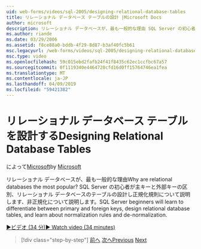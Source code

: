 ```yaml
---
uid: web-forms/videos/sql-2005/designing-relational-database-tables
title: リレーショナル データベース テーブルの設計 |Microsoft Docs
author: microsoft
description: リレーショナル データベースが、最も一般的な理由 SQL Server の初心者は、主キーと外部キー、リレーショナル データベースのデザインを区別するために学習しています.
ms.author: riande
ms.date: 03/29/2006
ms.assetid: f8ce88a0-bddb-4f29-8d87-b3af40fc5b61
msc.legacyurl: /web-forms/videos/sql-2005/designing-relational-database-tables
msc.type: video
ms.openlocfilehash: 59c015ebd2fafb24f41f8435c62ec1ccfbc67a57
ms.sourcegitcommit: 0f1119340e4464720cfd16d0ff15764746ea1fea
ms.translationtype: MT
ms.contentlocale: ja-JP
ms.lasthandoff: 04/09/2019
ms.locfileid: "59421382"
---
```

# <a name="designing-relational-database-tables"></a><span data-ttu-id="d0d81-104">リレーショナル データベース テーブルを設計する</span><span class="sxs-lookup"><span data-stu-id="d0d81-104">Designing Relational Database Tables</span></span>

<span data-ttu-id="d0d81-105">によって[Microsoft](https://github.com/microsoft)</span><span class="sxs-lookup"><span data-stu-id="d0d81-105">by [Microsoft](https://github.com/microsoft)</span></span>

<span data-ttu-id="d0d81-106">リレーショナル データベースが、最も一般的な理由</span><span class="sxs-lookup"><span data-stu-id="d0d81-106">Why are relational databases the most popular?</span></span> <span data-ttu-id="d0d81-107">SQL Server の初心者が主キーと外部キーの区別、リレーショナル データベースのテーブルの設計し正規化規則について説明します、非正規化について説明します。</span><span class="sxs-lookup"><span data-stu-id="d0d81-107">SQL Server beginners will learn to differentiate between primary and foreign keys, design relational database tables, and learn about normalization rules and de-normalization.</span></span>

[<span data-ttu-id="d0d81-108">&#9654;ビデオ (34 分)</span><span class="sxs-lookup"><span data-stu-id="d0d81-108">&#9654; Watch video (34 minutes)</span></span>](https://channel9.msdn.com/Blogs/ASP-NET-Site-Videos/designing-relational-database-tables)

> [!div class="step-by-step"]
> <span data-ttu-id="d0d81-109">[前へ](more-about-column-data-types-and-other-properties.md)
> [次へ](manipulating-database-data.md)</span><span class="sxs-lookup"><span data-stu-id="d0d81-109">[Previous](more-about-column-data-types-and-other-properties.md)
[Next](manipulating-database-data.md)</span></span>
